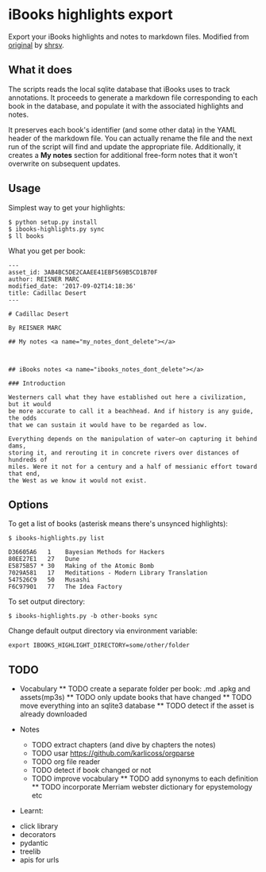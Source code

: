 # iBooks highlights export

Export your iBooks highlights and notes to markdown files.  Modified from [original][] by [shrsv][].

[original]: https://github.com/shrsv/ibooks_highlights_export
[shrsv]:    https://github.com/shrsv

## What it does

The scripts reads the local sqlite database that iBooks uses to track annotations.  It proceeds to generate a markdown file corresponding to each book in the database, and populate it with the associated highlights and notes.

It preserves each book's identifier (and some other data) in the YAML header of the markdown file. You can actually rename the file and the next run of the script will find and update the appropriate file.  Additionally, it creates a **My notes** section for additional free-form notes that it won't overwrite on subsequent updates.

## Usage

Simplest way to get your highlights:

```
$ python setup.py install
$ ibooks-highlights.py sync
$ ll books
```

What you get per book:

```
---
asset_id: 3AB4BC5DE2CAAEE41EBF569B5CD1B70F
author: REISNER MARC
modified_date: '2017-09-02T14:18:36'
title: Cadillac Desert
---

# Cadillac Desert

By REISNER MARC

## My notes <a name="my_notes_dont_delete"></a>



## iBooks notes <a name="ibooks_notes_dont_delete"></a>

### Introduction

Westerners call what they have established out here a civilization, but it would
be more accurate to call it a beachhead. And if history is any guide, the odds
that we can sustain it would have to be regarded as low.

Everything depends on the manipulation of water—on capturing it behind dams,
storing it, and rerouting it in concrete rivers over distances of hundreds of
miles. Were it not for a century and a half of messianic effort toward that end,
the West as we know it would not exist.
```

## Options

To get a list of books (asterisk means there's unsynced highlights):

```
$ ibooks-highlights.py list

D36605A6   1	Bayesian Methods for Hackers
80EE27E1   27	Dune
E5875B57 * 30	Making of the Atomic Bomb
7029A581   17	Meditations - Modern Library Translation
547526C9   50	Musashi
F6C97901   77	The Idea Factory
```

To set output directory:

```
$ ibooks-highlights.py -b other-books sync
```

Change default output directory via environment variable:

```
export IBOOKS_HIGHLIGHT_DIRECTORY=some/other/folder
```

## TODO

* Vocabulary
    ** TODO create a separate folder per book: .md .apkg and assets(mp3s)
    ** TODO only update books that have changed
    ** TODO move everything into an sqlite3 database
    ** TODO detect if the asset is already downloaded

* Notes
    * TODO extract chapters (and dive by chapters the notes)
    * TODO usar https://github.com/karlicoss/orgparse
    * TODO org file reader
    * TODO detect if book changed or not
    * TODO improve vocabulary
        ** TODO add synonyms to each definition
        ** TODO incorporate Merriam webster dictionary for epystemology etc

* Learnt:
- click library
- decorators
- pydantic
- treelib
- apis for urls
